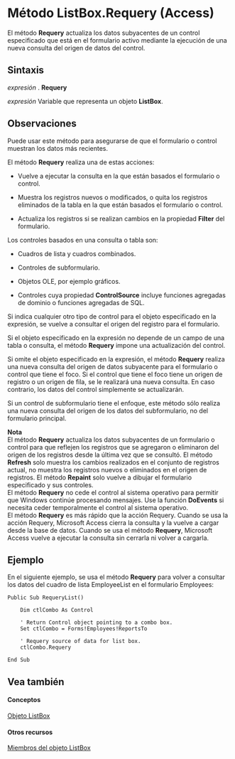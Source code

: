 
# Método ListBox.Requery (Access)

El método  **Requery** actualiza los datos subyacentes de un control especificado que está en el formulario activo mediante la ejecución de una nueva consulta del origen de datos del control.
 


## Sintaxis

 *expresión*  . **Requery**
 

 
 *expresión*  Variable que representa un objeto **ListBox**.
 

 

## Observaciones

Puede usar este método para asegurarse de que el formulario o control muestran los datos más recientes.
 

 
El método  **Requery** realiza una de estas acciones:
 

 

- Vuelve a ejecutar la consulta en la que están basados el formulario o control.
    
 
- Muestra los registros nuevos o modificados, o quita los registros eliminados de la tabla en la que están basados el formulario o control.
    
 
- Actualiza los registros si se realizan cambios en la propiedad  **Filter** del formulario.
    
 
Los controles basados en una consulta o tabla son:
 

 

- Cuadros de lista y cuadros combinados.
    
 
- Controles de subformulario.
    
 
- Objetos OLE, por ejemplo gráficos.
    
 
- Controles cuya propiedad  **ControlSource** incluye funciones agregadas de dominio o funciones agregadas de SQL.
    
 
Si indica cualquier otro tipo de control para el objeto especificado en la expresión, se vuelve a consultar el origen del registro para el formulario.
 

 
Si el objeto especificado en la expresión no depende de un campo de una tabla o consulta, el método  **Requery** impone una actualización del control.
 

 
Si omite el objeto especificado en la expresión, el método  **Requery** realiza una nueva consulta del origen de datos subyacente para el formulario o control que tiene el foco. Si el control que tiene el foco tiene un origen de registro o un origen de fila, se le realizará una nueva consulta. En caso contrario, los datos del control simplemente se actualizarán.
 

 
Si un control de subformulario tiene el enfoque, este método sólo realiza una nueva consulta del origen de los datos del subformulario, no del formulario principal.
 

 

 **Nota**<BR/>   El método **Requery** actualiza los datos subyacentes de un formulario o control para que reflejen los registros que se agregaron o eliminaron del origen de los registros desde la última vez que se consultó. El método **Refresh** solo muestra los cambios realizados en el conjunto de registros actual, no muestra los registros nuevos o eliminados en el origen de registros. El método **Repaint** solo vuelve a dibujar el formulario especificado y sus controles. <BR/>El método **Requery** no cede el control al sistema operativo para permitir que Windows continúe procesando mensajes. Use la función **DoEvents** si necesita ceder temporalmente el control al sistema operativo. <BR/>El método **Requery** es más rápido que la acción Requery. Cuando se usa la acción Requery, Microsoft Access cierra la consulta y la vuelve a cargar desde la base de datos. Cuando se usa el método **Requery**, Microsoft Access vuelve a ejecutar la consulta sin cerrarla ni volver a cargarla.
 


## Ejemplo

En el siguiente ejemplo, se usa el método  **Requery** para volver a consultar los datos del cuadro de lista EmployeeList en el formulario Employees:
 

 

```
Public Sub RequeryList() 
 
    Dim ctlCombo As Control 
 
    ' Return Control object pointing to a combo box. 
    Set ctlCombo = Forms!Employees!ReportsTo 
 
    ' Requery source of data for list box. 
    ctlCombo.Requery 
 
End Sub 

```


## Vea también


#### Conceptos


 
 [Objeto ListBox](6bc00755-34e7-4fc2-8e72-40dae2010dd8.md)
#### Otros recursos


 
 [Miembros del objeto ListBox](d87ad51b-9a46-21f3-f6d6-ef98ea8aaf6d.md)
